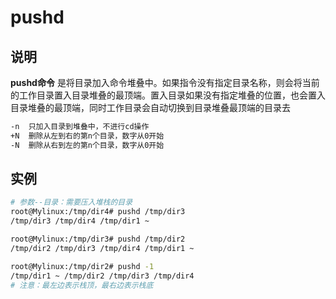 # pushd

## 说明

**pushd命令** 是将目录加入命令堆叠中。如果指令没有指定目录名称，则会将当前的工作目录置入目录堆叠的最顶端。置入目录如果没有指定堆叠的位置，也会置入目录堆叠的最顶端，同时工作目录会自动切换到目录堆叠最顶端的目录去



```bash
-n  只加入目录到堆叠中，不进行cd操作
+N  删除从左到右的第n个目录，数字从0开始
-N  删除从右到左的第n个目录，数字从0开始
```


## 实例

```bash
# 参数--目录：需要压入堆栈的目录
root@Mylinux:/tmp/dir4# pushd /tmp/dir3
/tmp/dir3 /tmp/dir4 /tmp/dir1 ~

root@Mylinux:/tmp/dir3# pushd /tmp/dir2
/tmp/dir2 /tmp/dir3 /tmp/dir4 /tmp/dir1 ~

root@Mylinux:/tmp/dir2# pushd -1
/tmp/dir1 ~ /tmp/dir2 /tmp/dir3 /tmp/dir4
# 注意：最左边表示栈顶，最右边表示栈底
```
